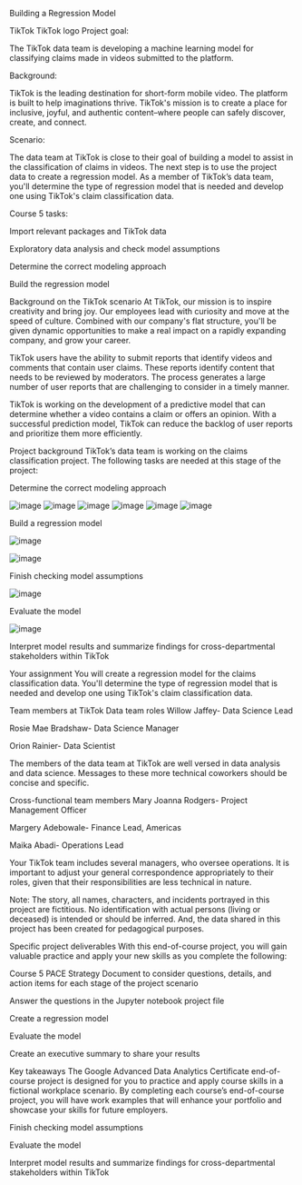 Building a Regression Model

TikTok
TikTok logo
Project goal:

The TikTok data team is developing a machine learning model for classifying claims made in videos submitted to the platform.

Background:

TikTok is the leading destination for short-form mobile video. The platform is built to help imaginations thrive. TikTok's mission is to create a place for inclusive, joyful, and authentic content–where people can safely discover, create, and connect.

Scenario:

The data team at TikTok is close to their goal of building a model to assist in the classification of claims in videos. The next step is to use the project data to create a regression model. As a member of TikTok’s data team, you'll determine the type of regression model that is needed and develop one using TikTok's claim classification data.

Course 5 tasks:

Import relevant packages and TikTok data

Exploratory data analysis and check model assumptions

Determine the correct modeling approach

Build the regression model

Background on the TikTok scenario 
At TikTok, our mission is to inspire creativity and bring joy. Our employees lead with curiosity and move at the speed of culture. Combined with our company's flat structure, you'll be given dynamic opportunities to make a real impact on a rapidly expanding company, and grow your career.

TikTok users have the ability to submit reports that identify videos and comments that contain user claims. These reports identify content that needs to be reviewed by moderators. The process generates a large number of user reports that are challenging to consider in a timely manner. 

TikTok is working on the development of a predictive model that can determine whether a video contains a claim or offers an opinion. With a successful prediction model, TikTok can reduce the backlog of user reports and prioritize them more efficiently.

Project background
TikTok’s data team is working on the claims classification project. The following tasks are needed at this stage of the project:

Determine the correct modeling approach

![image](https://github.com/user-attachments/assets/ff61e876-0302-4a52-82f2-1f3b3ee32a51)
![image](https://github.com/user-attachments/assets/1e54b2cb-46ad-42d6-b178-9c0bea02e3c8)
![image](https://github.com/user-attachments/assets/c79f902f-dc64-4d41-b0c0-41fe4d304312)
![image](https://github.com/user-attachments/assets/f89c0105-dedb-4905-933b-cd9968cff909)
![image](https://github.com/user-attachments/assets/c85f01ef-3221-45ad-8052-e222601473ed)
![image](https://github.com/user-attachments/assets/aa611240-ba82-4e00-960d-a1bdf2052f23)

Build a regression model

![image](https://github.com/user-attachments/assets/dc344a45-9220-4a26-9a55-39aaa92a11a5)


![image](https://github.com/user-attachments/assets/051b8fda-4ead-4a5f-b714-4bd9dac2d3c4)


Finish checking model assumptions

![image](https://github.com/user-attachments/assets/4a4a2764-cbc1-4f19-995d-b30a37e40010)

Evaluate the model


![image](https://github.com/user-attachments/assets/ad02f4b9-2441-47a7-b77d-7c29214378c7)


Interpret model results and summarize findings for cross-departmental stakeholders within TikTok

Your assignment
You will create a regression model for the claims classification data. You'll determine the type of regression model that is needed and develop one using TikTok's claim classification data.

Team members at TikTok
Data team roles
Willow Jaffey- Data Science Lead

Rosie Mae Bradshaw- Data Science Manager

Orion Rainier- Data Scientist

The members of the data team at TikTok are well versed in data analysis and data science. Messages to these more technical coworkers should be concise and specific.

Cross-functional team members
Mary Joanna Rodgers- Project Management Officer

Margery Adebowale- Finance Lead, Americas

Maika Abadi- Operations Lead

Your TikTok team includes several managers, who oversee operations. It is important to adjust your general correspondence appropriately to their roles, given that their responsibilities are less technical in nature. 

Note: The story, all names, characters, and incidents portrayed in this project are fictitious. No identification with actual persons (living or deceased) is intended or should be inferred. And, the data shared in this project has been created for pedagogical purposes. 

Specific project deliverables
With this end-of-course project, you will gain valuable practice and apply your new skills as you complete the following:

Course 5 PACE Strategy Document to consider questions, details, and action items for each stage of the project scenario

Answer the questions in the Jupyter notebook project file

Create a regression model

Evaluate the model

Create an executive summary to share your results 

Key takeaways 
The Google Advanced Data Analytics Certificate end-of-course project is designed for you to practice and apply course skills in a fictional workplace scenario. By completing each course’s end-of-course project, you will have work examples that will enhance your portfolio and showcase your skills for future employers.

Finish checking model assumptions

Evaluate the model

Interpret model results and summarize findings for cross-departmental stakeholders within TikTok
